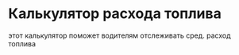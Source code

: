 # Калькулятор расхода топлива

этот калькулятор поможет водителям 
отслеживать сред. расход топлива
